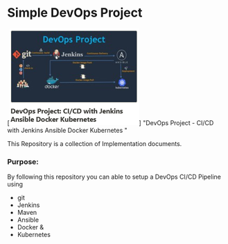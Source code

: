 # Simple DevOps Project

[![Image](https://github.com/VamshiKrishnaJanagama/Devops-Project/blob/master/Devops_course.PNG)] "DevOps Project - CI/CD with Jenkins Ansible Docker Kubernetes "

This Repository is a collection of Implementation documents. 

### Purpose:
By following this repository you can able to setup a DevOps CI/CD Pipeline using
- git
- Jenkins
- Maven
- Ansible
- Docker &
- Kubernetes

